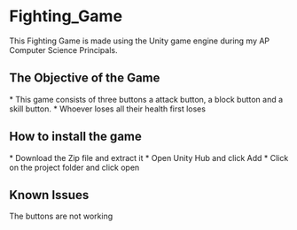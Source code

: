 <h1>Fighting_Game</h1>

This Fighting Game is made using the Unity game engine during my AP Computer Science Principals. 

<h2>The Objective of the Game</h2>
* This game consists of three buttons a attack button, a block button and a skill button.
* Whoever loses all their health first loses

<h2>How to install the game</h2>
* Download the Zip file and extract it 
* Open Unity Hub and click Add
* Click on the project folder and click open

<h2>Known Issues</h2>
The buttons are not working
